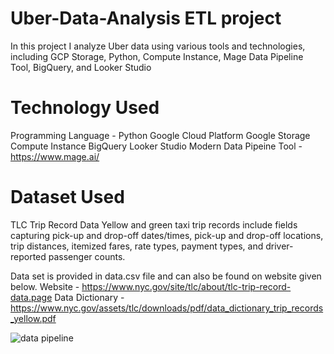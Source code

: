 # Uber-Data-Analysis ETL project
 In this project I analyze Uber data using various tools and technologies, including GCP Storage, Python, Compute Instance, Mage Data Pipeline Tool, BigQuery, and Looker Studio

# Technology Used
 Programming Language - Python
 Google Cloud Platform
 Google Storage
 Compute Instance
 BigQuery
 Looker Studio
 Modern Data Pipeine Tool - https://www.mage.ai/


# Dataset Used
 TLC Trip Record Data Yellow and green taxi trip records include fields capturing pick-up and drop-off dates/times, pick-up and drop-off locations, trip distances, itemized 
 fares, rate types, payment types, and driver-reported passenger counts.
 
 Data set is provided in data.csv file and can also be found on website given below.
  Website - https://www.nyc.gov/site/tlc/about/tlc-trip-record-data.page
  Data Dictionary - https://www.nyc.gov/assets/tlc/downloads/pdf/data_dictionary_trip_records_yellow.pdf

  ![data pipeline](https://github.com/jidnyasaBhoir/Uber-Data-Analysis/assets/69042351/b917c34f-ea81-4534-b6f6-14a6c5274813)

